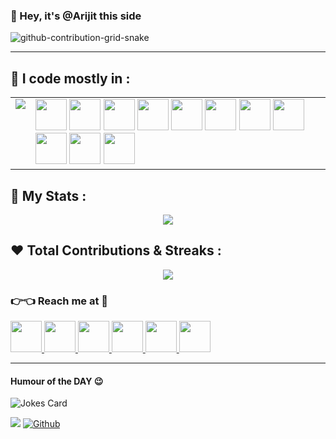 ### 🤗 Hey, it's @Arijit this side

![github-contribution-grid-snake](https://user-images.githubusercontent.com/104318829/189577583-30d6e4b0-dd2a-451e-8963-138fdca1310b.svg)

---

## 🤠 I code mostly in :
<table align="center">
  <tr>
    <td valign="top">
    <img src="https://github-readme-stats.vercel.app/api/top-langs/?username=dr-debugger&theme=midnight-purple&layout=compact"/>
    </td>
    <td valign="center">
    <img height=50 src="https://cdn.jsdelivr.net/gh/devicons/devicon/icons/bash/bash-original.svg"/>
    <img height=50 src="https://cdn.jsdelivr.net/gh/devicons/devicon/icons/nodejs/nodejs-original.svg"/>
    <img height=50 src="https://cdn.jsdelivr.net/gh/devicons/devicon/icons/html5/html5-original.svg" />
    <img height=50 src="https://cdn.jsdelivr.net/gh/devicons/devicon/icons/css3/css3-original.svg" />
    <img height=50 src="https://cdn.jsdelivr.net/gh/devicons/devicon/icons/react/react-original.svg" />
    <img height=50 src="https://cdn.jsdelivr.net/gh/devicons/devicon/icons/git/git-plain.svg"/>
    <img height=50 src="https://cdn.jsdelivr.net/gh/devicons/devicon/icons/nodewebkit/nodewebkit-original.svg" />
    <img height=50 src="https://cdn.jsdelivr.net/gh/devicons/devicon/icons/cplusplus/cplusplus-original.svg" />
    <img height=50 src="https://cdn.jsdelivr.net/gh/devicons/devicon/icons/github/github-original.svg"/>
    <img height=50 src="https://cdn.jsdelivr.net/gh/devicons/devicon/icons/linux/linux-original.svg" />
    <img height=50 src="https://cdn.jsdelivr.net/gh/devicons/devicon/icons/yarn/yarn-original.svg" /> 
    </td>
  </tr>
</table>

## 🎉 My Stats :
<p align="center">
 <img src="https://github-readme-stats.vercel.app/api?username=dr-debugger&show_icons=true&theme=outrun"/>
</p>

## ❤️ Total Contributions & Streaks :
<p align="center">
<img src="https://github-readme-streak-stats.herokuapp.com/?user=dr-debugger&theme=jolly"/>
</p>

### 👉👈 Reach me at 🥱
 <a href="mailto:arijitm.glc@gmail.com">
  <img height="50" src="https://user-images.githubusercontent.com/104318829/190454442-e418971f-c4d3-43cf-b592-de02e3238b14.png"/>
</a>
<a href="https://stackoverflow.com/users/19761597/arijit">
  <img height="50" src="https://user-images.githubusercontent.com/104318829/190456301-2c7098fb-810b-4ebe-a9ee-f39ea3973b01.png"/>
</a>
<a href="https://www.linkedin.com/in/arijit-maiti-124364241">
  <img height="50" src="https://user-images.githubusercontent.com/104318829/190456956-e52e2111-b947-48e7-bfb2-0633bb6071a1.png"/>
</a>
<a href="https://www.reddit.com/user/freeze_ninja">
  <img height="50" src="https://user-images.githubusercontent.com/104318829/190457211-dc03d382-f6f7-4f8c-a3ad-304c937d7a6e.png"/>
</a>
<a href="https://www.facebook.com/profile.php?id=100004448536313">
  <img height="50" src="https://user-images.githubusercontent.com/104318829/190457660-199a7f1c-18cf-4b22-bb0c-3215fd237c5d.png"/>
</a>
<a href="https://twitter.com/freeze_ninja_">
  <img height="50" src="https://user-images.githubusercontent.com/104318829/190457892-be2caeef-f9cd-4781-9997-24d89dba4593.png"/>
</a>

---
#### Humour of the DAY 😉
<img src="https://readme-jokes.vercel.app/api?hideBorder&theme=algolia" alt="Jokes Card" />

![](https://visitor-badge.laobi.icu/badge?page_id=dr-debugger.dr-debugger)
[![Github](https://img.shields.io/github/followers/dr-debugger?label=Follow&style=social)](https://github.com/dr-debugger)

<!---
dr-debugger/dr-debugger is a ✨ special ✨ repository because its `README.md` (this file) appears on your GitHub profile.
You can click the Preview link to take a look at your changes.
--->
